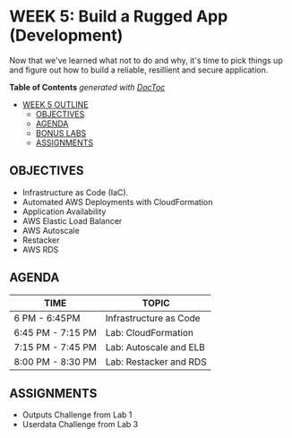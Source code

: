 # WEEK 5: Build a Rugged App (Development)
Now that we've learned what not to do and why, it's time to pick things up and figure out how to build a reliable, resillient and secure application.

<!-- START doctoc generated TOC please keep comment here to allow auto update -->
<!-- DON'T EDIT THIS SECTION, INSTEAD RE-RUN doctoc TO UPDATE -->
**Table of Contents**  *generated with [DocToc](https://github.com/thlorenz/doctoc)*

- [WEEK 5 OUTLINE](#week-5-outline)
  - [OBJECTIVES](#objectives)
  - [AGENDA](#agenda)
  - [BONUS LABS](#bonus-labs)
  - [ASSIGNMENTS](#assignments)

<!-- END doctoc generated TOC please keep comment here to allow auto update -->

## OBJECTIVES
- Infrastructure as Code (IaC).
- Automated AWS Deployments with CloudFormation
- Application Availability
- AWS Elastic Load Balancer
- AWS Autoscale
- Restacker
- AWS RDS

## AGENDA
TIME | TOPIC
---|---
6 PM - 6:45PM | Infrastructure as Code
6:45 PM - 7:15 PM | Lab: CloudFormation
7:15 PM - 7:45 PM | Lab: Autoscale and ELB 
8:00 PM - 8:30 PM | Lab: Restacker and RDS

## ASSIGNMENTS
- Outputs Challenge from Lab 1
- Userdata Challenge from Lab 3
